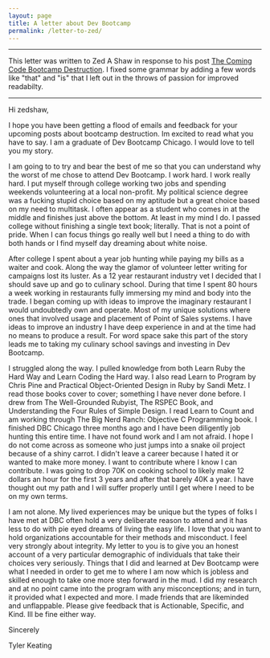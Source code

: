 ```yaml
---
layout: page
title: A letter about Dev Bootcamp
permalink: /letter-to-zed/
---
```

***
This letter was written to Zed A Shaw in response to his post [The Coming Code Bootcamp Destruction](http://zedshaw.com/2014/10/19/the-coming-code-bootcamp-destruction/).  I fixed some grammar by adding a few words like "that" and "is" that I left out in the throws of passion for improved readabilty.

***
Hi zedshaw,

I hope you have been getting a flood of emails and feedback for your upcoming posts about bootcamp destruction.  Im excited to read what you have to say.  I am a graduate of Dev Bootcamp Chicago.  I would love to tell you my story.  

I am going to to try and bear the best of me so that you can understand why the worst of me chose to attend Dev Bootcamp.  I work hard.  I work really hard.  I put myself through college working two jobs and spending weekends volunteering at a local non-profit.  My political science degree was a fucking stupid choice based on my aptitude but a great choice based on my need to multitask.  I often appear as a student who comes in at the middle and finishes just above the bottom.  At least in my mind I do.  I passed college without finishing a single text book; literally.  That is not a point of pride.  When I can focus things go really well but I need a thing to do with both hands or I find myself day dreaming about white noise.

After college I spent about a year job hunting while paying my bills as a waiter and cook.  Along the way the glamor of volunteer letter writing for campaigns lost its luster.  As a 12 year restaurant industry vet I decided that I should save up and go to culinary school.  During that time I spent 80 hours a week working in restaurants fully immersing my mind and body into the trade.  I began coming up with ideas to improve the imaginary restaurant I would undoubtedly own and operate.  Most of my unique solutions where ones that involved usage and placement of Point of Sales systems.  I have ideas to improve an industry I have deep experience in and at the time had no means to produce a result.  For word space sake this part of the story leads me to taking my culinary school savings and investing in Dev Bootcamp.

I struggled along the way.  I pulled knowledge from both Learn Ruby the Hard Way and Learn Coding the Hard way.  I also read Learn to Program by Chris Pine and Practical Object-Oriented Design in Ruby by Sandi Metz.  I read those books cover to cover; something I have never done before.  I drew from The Well-Grounded Rubyist, The RSPEC Book, and Understanding the Four Rules of Simple Design.  I read Learn to Count and am working through The Big Nerd Ranch: Objective C Programming book.  I finished DBC Chicago three months ago and I have been diligently job hunting this entire time.  I have not found work and I am not afraid.  I hope I do not come across as someone who just jumps into a snake oil project because of a shiny carrot.  I didn't leave a career because I hated it or wanted to make more money.  I want to contribute where I know I can contribute.  I was going to drop 70K on cooking school to likely make 12 dollars an hour for the first 3 years and after that barely 40K a year.  I have thought out my path and I will suffer properly until I get where I need to be on my own terms.

I am not alone.  My lived experiences may be unique but the types of folks I have met at DBC often hold a very deliberate reason to attend and it has less to do with pie eyed dreams of living the easy life.  I love that you want to hold organizations accountable for their methods and misconduct.  I feel very strongly about integrity.  My letter to you is to give you an honest account of a very particular demographic of individuals that take their choices very seriously.  Things that I did and learned at Dev Bootcamp were what I needed in order to get me to where I am now which is jobless and skilled enough to take one more step forward in the mud.  I did my research and at no point came into the program with any misconceptions; and in turn, it provided what I expected and more.  I made friends that are likeminded and unflappable.  Please give feedback that is Actionable, Specific, and Kind.  Ill be fine either way.

Sincerely

Tyler Keating